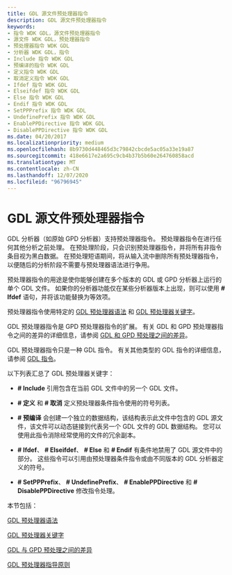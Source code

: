 ```yaml
---
title: GDL 源文件预处理器指令
description: GDL 源文件预处理器指令
keywords:
- 指令 WDK GDL，源文件预处理器指令
- 源文件 WDK GDL，预处理器指令
- 预处理器指令 WDK GDL
- 分析器 WDK GDL，指令
- Include 指令 WDK GDL
- 预编译的指令 WDK GDL
- 定义指令 WDK GDL
- 取消定义指令 WDK GDL
- Ifdef 指令 WDK GDL
- Elseifdef 指令 WDK GDL
- Else 指令 WDK GDL
- Endif 指令 WDK GDL
- SetPPPrefix 指令 WDK GDL
- UndefinePrefix 指令 WDK GDL
- EnablePPDirective 指令 WDK GDL
- DisablePPDirective 指令 WDK GDL
ms.date: 04/20/2017
ms.localizationpriority: medium
ms.openlocfilehash: 8b9730d448465d3c79842cbcde5ac05a33e19a87
ms.sourcegitcommit: 418e6617e2a695c9cb4b37b5b60e264760858acd
ms.translationtype: MT
ms.contentlocale: zh-CN
ms.lasthandoff: 12/07/2020
ms.locfileid: "96796945"
---
```

# <a name="gdl-source-file-preprocessor-directives"></a>GDL 源文件预处理器指令


GDL 分析器（如原始 GPD 分析器）支持预处理器指令。 预处理器指令在进行任何其他分析之前处理。 在预处理阶段，只会识别预处理器指令，并将所有非指令条目视为黑白数据。 在预处理短语期间，将从输入流中删除所有预处理器指令，以便随后的分析阶段不需要与预处理器语法进行争用。

预处理器指令的用途是使你能够创建在多个版本的 GDL 或 GPD 分析器上运行的单个 GDL 文件。 如果你的分析器功能仅在某些分析器版本上出现，则可以使用 **\# Ifdef** 语句，并将该功能替换为等效项。

预处理器指令使用特定的 [GDL 预处理器语法](gdl-preprocessor-syntax.md) 和 [GDL 预处理器关键字](gdl-preprocessor-keywords.md)。

GDL 预处理器指令是 GPD 预处理器指令的扩展。 有关 GDL 和 GPD 预处理器指令之间的差异的详细信息，请参阅 [GDL 和 GPD 预处理之间的差异](differences-between-gdl-and-gpd-preprocessing.md)。

GDL 预处理器指令只是一种 GDL 指令。 有关其他类型的 GDL 指令的详细信息，请参阅 [GDL 指令](gdl-directives.md)。

以下列表汇总了 GDL 预处理器关键字：

-   **\# Include** 引用包含在当前 GDL 文件中的另一个 GDL 文件。

-   **\# 定义** 和 **\# 取消** 定义预处理器条件指令使用的符号列表。

-   **\# 预编译** 会创建一个独立的数据结构，该结构表示此文件中包含的 GDL 源文件，该文件可以动态链接到代表另一个 GDL 文件的 GDL 数据结构。 您可以使用此指令消除经常使用的文件的冗余副本。

-   **\# Ifdef**、 **\# Elseifdef**、 **\# Else** 和 **\# Endif** 有条件地禁用了 GDL 源文件中的部分。 这些指令可以引用由预处理器条件指令或由不同版本的 GDL 分析器定义的符号。

-   **\# SetPPPrefix**、 **\# UndefinePrefix**、 **\# EnablePPDirective** 和 **\# DisablePPDirective** 修改指令处理。

本节包括：

[GDL 预处理器语法](gdl-preprocessor-syntax.md)

[GDL 预处理器关键字](gdl-preprocessor-keywords.md)

[GDL 与 GPD 预处理之间的差异](differences-between-gdl-and-gpd-preprocessing.md)

[GDL 预处理器指导原则](gdl-preprocessor-guidelines.md)

 

 




